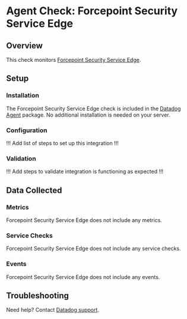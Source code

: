 # Agent Check: Forcepoint Security Service Edge

## Overview

This check monitors [Forcepoint Security Service Edge][1].

## Setup

### Installation

The Forcepoint Security Service Edge check is included in the [Datadog Agent][2] package.
No additional installation is needed on your server.

### Configuration

!!! Add list of steps to set up this integration !!!

### Validation

!!! Add steps to validate integration is functioning as expected !!!

## Data Collected

### Metrics

Forcepoint Security Service Edge does not include any metrics.

### Service Checks

Forcepoint Security Service Edge does not include any service checks.

### Events

Forcepoint Security Service Edge does not include any events.

## Troubleshooting

Need help? Contact [Datadog support][3].

[1]: **LINK_TO_INTEGRATION_SITE**
[2]: https://app.datadoghq.com/account/settings/agent/latest
[3]: https://docs.datadoghq.com/help/

